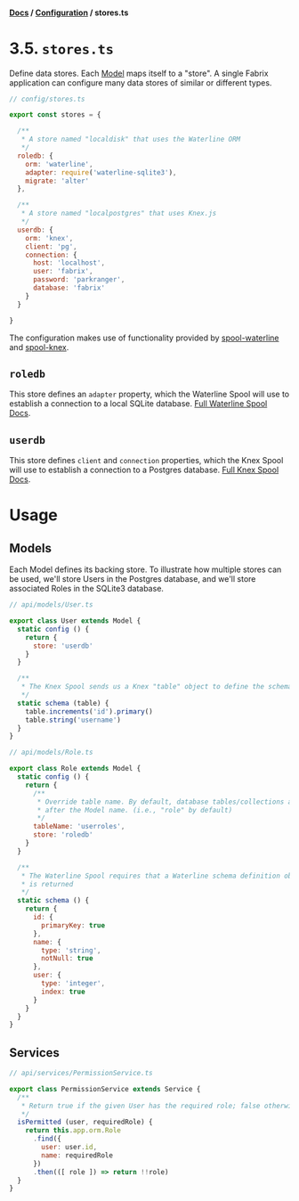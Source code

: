 #### [Docs](../index.md) / [Configuration](./index.md) / stores.ts

# 3.5. `stores.ts`

Define data stores. Each [Model](../build/model.md) maps itself to a "store". A single Fabrix application can configure many data stores of similar or different types.

```js
// config/stores.ts

export const stores = {

  /**
   * A store named "localdisk" that uses the Waterline ORM
   */
  roledb: {
    orm: 'waterline',
    adapter: require('waterline-sqlite3'),
    migrate: 'alter'
  },

  /**
   * A store named "localpostgres" that uses Knex.js
   */
  userdb: {
    orm: 'knex',
    client: 'pg',
    connection: {
      host: 'localhost',
      user: 'fabrix',
      password: 'parkranger',
      database: 'fabrix'
    }
  }

}
```

The configuration makes use of functionality provided by [spool-waterline](https://github.com/fabrix-app/spool-waterline) and [spool-knex](https://github.com/fabrix-app/spool-knex).

## `roledb`

This store defines an `adapter` property, which the Waterline Spool will use to establish a connection to a local SQLite database. [Full Waterline Spool Docs](https://github.com/fabrix-app/spool-waterline).

## `userdb`

This store defines `client` and `connection` properties, which the Knex Spool will use to establish a connection to a Postgres database. [Full Knex Spool Docs](https://github.com/fabrix-app/spool-knex).

# Usage

## Models

Each Model defines its backing store. To illustrate how multiple stores can be used, we'll store Users in the Postgres database, and we'll store associated Roles in the SQLite3 database.

```js
// api/models/User.ts

export class User extends Model {
  static config () {
    return {
      store: 'userdb'
    }
  }

  /**
   * The Knex Spool sends us a Knex "table" object to define the schema
   */
  static schema (table) {
    table.increments('id').primary()
    table.string('username')
  }
}
```

```js
// api/models/Role.ts

export class Role extends Model {
  static config () {
    return {
      /**
       * Override table name. By default, database tables/collections are named
       * after the Model name. (i.e., "role" by default)
       */
      tableName: 'userroles',
      store: 'roledb'
    }
  }

  /**
   * The Waterline Spool requires that a Waterline schema definition object
   * is returned
   */
  static schema () {
    return {
      id: {
        primaryKey: true
      },
      name: {
        type: 'string',
        notNull: true
      },
      user: {
        type: 'integer',
        index: true
      }
    }
  }
}
```

## Services

```js
// api/services/PermissionService.ts

export class PermissionService extends Service {
  /**
   * Return true if the given User has the required role; false otherwise.
   */
  isPermitted (user, requiredRole) {
    return this.app.orm.Role
      .find({
        user: user.id,
        name: requiredRole
      })
      .then(([ role ]) => return !!role)
  }
}
```
